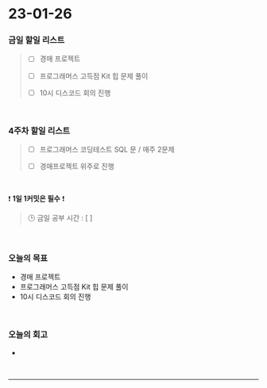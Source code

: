 # 23-01-26
### 금일 할일 리스트
> - [ ]  경매 프로젝트
>
> - [ ]  프로그래머스 고득점 Kit 힙 문제 풀이
>
> - [ ]  10시 디스코드 회의 진행

<br/>

### 4주차 할일 리스트  

> - [ ]  프로그래머스 코딩테스트 SQL 문 / 매주 2문제  
>
> - [ ]  경매프로젝트 위주로 진행

<br/>

❗ **1일 1커밋은 필수** ❗
> 🕒 금일 공부 시간 : [  ]
  
<br/>

### 오늘의 목표
- 경매 프로젝트
- 프로그래머스 고득점 Kit 힙 문제 풀이
- 10시 디스코드 회의 진행

<br>

### 오늘의 회고
- 

<br/>

------------  
